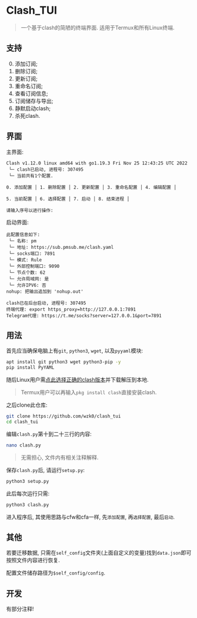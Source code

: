 # Clash_TUI

> 一个基于clash的简陋的终端界面. 适用于Termux和所有Linux终端.

## 支持

0. 添加订阅;
1. 删除订阅;
2. 更新订阅;
3. 重命名订阅;
4. 查看订阅信息;
5. 订阅储存与导出;
6. 静默启动clash;
7. 杀死clash.

## 界面

主界面:

```
Clash v1.12.0 linux amd64 with go1.19.3 Fri Nov 25 12:43:25 UTC 2022
 └─ clash已启动, 进程号: 307495
 └─ 当前共有1个配置.

0. 添加配置 │ 1. 删除配置 │ 2. 更新配置 │ 3. 重命名配置 │ 4. 编辑配置 │

5. 当前配置 │ 6. 选择配置 │ 7. 启动 │ 8. 结束进程 │ 

请输入序号以进行操作:
```

启动界面:

```
此配置信息如下:
 └─ 名称: pm
 └─ 地址: https://sub.pmsub.me/clash.yaml
 └─ socks端口: 7891
 └─ 模式: Rule
 └─ 外部控制端口: 9090
 └─ 节点个数: 62
 └─ 允许局域网: 是
 └─ 允许IPV6: 否
nohup: 把输出追加到 'nohup.out'

clash已在后台启动, 进程号: 307495
终端代理: export https_proxy=http://127.0.0.1:7891
Telegram代理: https://t.me/socks?server=127.0.0.1&port=7891
```

## 用法

首先应当确保电脑上有`git`, `python3`, `wget`, 以及`pyyaml`模块:

```sh
apt install git python3 wget python3-pip -y
pip install PyYAML
```

随后Linux用户需[点此选择正确的clash版本](https://github.com/Dreamacro/clash/releases)并下载解压到本地.

> Termux用户可以再输入`pkg install clash`直接安装clash.

之后clone此仓库:

```sh
git clone https://github.com/wzk0/clash_tui
cd clash_tui
```

编辑`clash.py`第十到二十三行的内容:

```sh
nano clash.py
```

> 无需担心, 文件内有相关注释解释.


保存`clash.py`后, 请运行`setup.py`:

```sh
python3 setup.py
```

此后每次运行只需:

```sh
python3 clash.py
```

进入程序后, 其使用思路与cfw和cfa一样, 先`添加配置`, 再`选择配置`, 最后`启动`.

## 其他

若要迁移数据, 只需在`self_config`文件夹(上面自定义的变量)找到`data.json`即可按照文件内容进行恢复.

配置文件储存路径为`$self_config/config`.

## 开发

有部分注释!